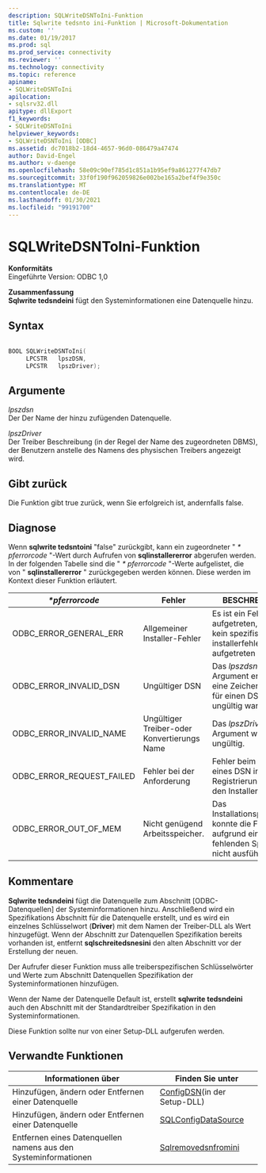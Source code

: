 ```yaml
---
description: SQLWriteDSNToIni-Funktion
title: Sqlwrite tedsnto ini-Funktion | Microsoft-Dokumentation
ms.custom: ''
ms.date: 01/19/2017
ms.prod: sql
ms.prod_service: connectivity
ms.reviewer: ''
ms.technology: connectivity
ms.topic: reference
apiname:
- SQLWriteDSNToIni
apilocation:
- sqlsrv32.dll
apitype: dllExport
f1_keywords:
- SQLWriteDSNToIni
helpviewer_keywords:
- SQLWriteDSNToIni [ODBC]
ms.assetid: dc7018b2-18d4-4657-96d0-086479a47474
author: David-Engel
ms.author: v-daenge
ms.openlocfilehash: 58e09c90ef785d1c851a1b95ef9a861277f47db7
ms.sourcegitcommit: 33f0f190f962059826e002be165a2bef4f9e350c
ms.translationtype: MT
ms.contentlocale: de-DE
ms.lasthandoff: 01/30/2021
ms.locfileid: "99191700"
---
```

# <a name="sqlwritedsntoini-function"></a>SQLWriteDSNToIni-Funktion
**Konformitäts**  
 Eingeführte Version: ODBC 1,0  
  
 **Zusammenfassung**  
 **Sqlwrite tedsndeini** fügt den Systeminformationen eine Datenquelle hinzu.  
  
## <a name="syntax"></a>Syntax  
  
```cpp  
  
BOOL SQLWriteDSNToIni(  
     LPCSTR   lpszDSN,  
     LPCSTR   lpszDriver);  
```  
  
## <a name="arguments"></a>Argumente  
 *lpszdsn*  
 Der Der Name der hinzu zufügenden Datenquelle.  
  
 *lpszDriver*  
 Der Treiber Beschreibung (in der Regel der Name des zugeordneten DBMS), der Benutzern anstelle des Namens des physischen Treibers angezeigt wird.  
  
## <a name="returns"></a>Gibt zurück  
 Die Funktion gibt true zurück, wenn Sie erfolgreich ist, andernfalls false.  
  
## <a name="diagnostics"></a>Diagnose  
 Wenn **sqlwrite tedsntoini** "false" zurückgibt, kann ein zugeordneter " *\* pferrorcode* "-Wert durch Aufrufen von **sqlinstallererror** abgerufen werden. In der folgenden Tabelle sind die " *\* pferrorcode* "-Werte aufgelistet, die von " **sqlinstallererror** " zurückgegeben werden können. Diese werden im Kontext dieser Funktion erläutert.  
  
|*\*pferrorcode*|Fehler|BESCHREIBUNG|  
|---------------------|-----------|-----------------|  
|ODBC_ERROR_GENERAL_ERR|Allgemeiner Installer-Fehler|Es ist ein Fehler aufgetreten, bei dem kein spezifischer installerfehler aufgetreten ist.|  
|ODBC_ERROR_INVALID_DSN|Ungültiger DSN|Das *lpszdsn* -Argument enthielt eine Zeichenfolge, die für einen DSN ungültig war.|  
|ODBC_ERROR_INVALID_NAME|Ungültiger Treiber-oder Konvertierungs Name|Das *lpszDriver* -Argument war ungültig.|  
|ODBC_ERROR_REQUEST_FAILED|Fehler bei der Anforderung|Fehler beim Erstellen eines DSN in der Registrierung durch den Installer.|  
|ODBC_ERROR_OUT_OF_MEM|Nicht genügend Arbeitsspeicher.|Das Installationsprogramm konnte die Funktion aufgrund eines fehlenden Speichers nicht ausführen.|  
  
## <a name="comments"></a>Kommentare  
 **Sqlwrite tedsndeini** fügt die Datenquelle zum Abschnitt [ODBC-Datenquellen] der Systeminformationen hinzu. Anschließend wird ein Spezifikations Abschnitt für die Datenquelle erstellt, und es wird ein einzelnes Schlüsselwort (**Driver**) mit dem Namen der Treiber-DLL als Wert hinzugefügt. Wenn der Abschnitt zur Datenquellen Spezifikation bereits vorhanden ist, entfernt **sqlschreitedsnesini** den alten Abschnitt vor der Erstellung der neuen.  
  
 Der Aufrufer dieser Funktion muss alle treiberspezifischen Schlüsselwörter und Werte zum Abschnitt Datenquellen Spezifikation der Systeminformationen hinzufügen.  
  
 Wenn der Name der Datenquelle Default ist, erstellt **sqlwrite tedsndeini** auch den Abschnitt mit der Standardtreiber Spezifikation in den Systeminformationen.  
  
 Diese Funktion sollte nur von einer Setup-DLL aufgerufen werden.  
  
## <a name="related-functions"></a>Verwandte Funktionen  
  
|Informationen über|Finden Sie unter|  
|---------------------------|---------|  
|Hinzufügen, ändern oder Entfernen einer Datenquelle|[ConfigDSN](../../../odbc/reference/syntax/configdsn-function.md)(in der Setup-DLL)|  
|Hinzufügen, ändern oder Entfernen einer Datenquelle|[SQLConfigDataSource](../../../odbc/reference/syntax/sqlconfigdatasource-function.md)|  
|Entfernen eines Datenquellen namens aus den Systeminformationen|[Sqlremovedsnfromini](../../../odbc/reference/syntax/sqlremovedsnfromini-function.md)|
